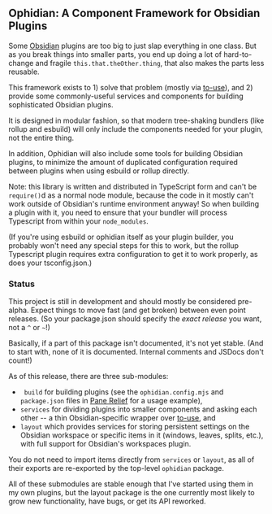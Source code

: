 ## Ophidian: A Component Framework for Obsidian Plugins

Some [Obsidian](https://obsidian.md) plugins are too big to just slap everything in one class.  But as you break things into smaller parts, you end up doing a lot of hard-to-change and fragile `this.that.theOther.thing`, that also makes the parts less reusable.

This framework exists to 1) solve that problem (mostly via [to-use](https://github.com/pjeby/to-use/)), and 2) provide some commonly-useful services and components for building sophisticated Obsidian plugins.

It is designed in modular fashion, so that modern tree-shaking bundlers (like rollup and esbuild) will only include the components needed for your plugin, not the entire thing.

In addition, Ophidian will also include some tools for building Obsidian plugins, to minimize the amount of duplicated configuration required between plugins when using esbuild or rollup directly.

Note: this library is written and distributed in TypeScript form and can't be `require()`d as a normal node module, because the code in it mostly can't work outside of Obsidian's runtime environment anyway!  So when building a plugin with it, you need to ensure that your bundler will process Typescript from within your `node_modules`.

(If you're using esbuild or ophidian itself as your plugin builder, you probably won't need any special steps for this to work, but the rollup Typescript plugin requires extra configuration to get it to work properly, as does your tsconfig.json.)

### Status

This project is still in development and should mostly be considered pre-alpha.  Expect things to move fast (and get broken) between even point releases.  (So your package.json should specify the *exact release* you want, not a `^` or `~`!)

Basically, if a part of this package isn't documented, it's not yet stable.  (And to start with, none of it is documented.  Internal comments and JSDocs don't count!)

As of this release, there are three sub-modules:

- ` build` for building plugins (see the `ophidian.config.mjs` and `package.json` files in [Pane Relief](https://github.com/pjeby/pane-relief) for a usage example),
- `services` for dividing plugins into smaller components and asking each other -- a thin Obsidian-specific wrapper over [to-use](https://github.com/pjeby/to-use/), and
- `layout` which provides services for storing persistent settings on the Obsidian workspace or specific items in it (windows, leaves, splits, etc.), with full support for Obsidian's workspaces plugin.

You do not need to import items directly from `services` or `layout`, as all of their exports are re-exported by the top-level `ophidian` package.

All of these submodules are stable enough that I've started using them in my own plugins, but the layout package is the one currently most likely to grow new functionality, have bugs, or get its API reworked.

